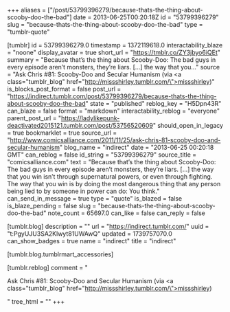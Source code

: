 +++
aliases = ["/post/53799396279/because-thats-the-thing-about-scooby-doo-the-bad"]
date = 2013-06-25T00:20:18Z
id = "53799396279"
slug = "because-thats-the-thing-about-scooby-doo-the-bad"
type = "tumblr-quote"

[tumblr]
id = 53799396279.0
timestamp = 1372119618.0
interactability_blaze = "noone"
display_avatar = true
short_url = "https://tmblr.co/ZY3jbyo6iQEt"
summary = "Because that’s the thing about Scooby-Doo: The bad guys in every episode aren’t monsters, they’re liars. […] the way that you..."
source = "Ask Chris #81: Scooby-Doo and Secular Humanism (via <a class=\"tumblr_blog\" href=\"http://missshirley.tumblr.com/\">missshirley</a>)"
is_blocks_post_format = false
post_url = "https://indirect.tumblr.com/post/53799396279/because-thats-the-thing-about-scooby-doo-the-bad"
state = "published"
reblog_key = "H5Dpn43R"
can_blaze = false
format = "markdown"
interactability_reblog = "everyone"
parent_post_url = "https://ladylikepunk-deactivated2015121.tumblr.com/post/53756520609"
should_open_in_legacy = true
bookmarklet = true
source_url = "http://www.comicsalliance.com/2011/11/25/ask-chris-81-scooby-doo-and-secular-humanism"
blog_name = "indirect"
date = "2013-06-25 00:20:18 GMT"
can_reblog = false
id_string = "53799396279"
source_title = "comicsalliance.com"
text = "Because that’s the thing about Scooby-Doo: The bad guys in every episode aren’t monsters, they’re liars. […] the way that you win isn’t through supernatural powers, or even through fighting. The way that you win is by doing the most dangerous thing that any person being lied to by someone in power can do: You think."
can_send_in_message = true
type = "quote"
is_blazed = false
is_blaze_pending = false
slug = "because-thats-the-thing-about-scooby-doo-the-bad"
note_count = 65697.0
can_like = false
can_reply = false

[tumblr.blog]
description = ""
url = "https://indirect.tumblr.com/"
uuid = "t:PgyUJU3SA2Klwyt81UWAwQ"
updated = 1739757070.0
can_show_badges = true
name = "indirect"
title = "indirect"

[tumblr.blog.tumblrmart_accessories]

[tumblr.reblog]
comment = "<p>Ask Chris #81: Scooby-Doo and Secular Humanism (via <a class=\"tumblr_blog\" href=\"http://missshirley.tumblr.com/\">missshirley</a>)</p>"
tree_html = ""
+++

